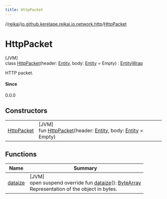 ```yaml
---
title: HttpPacket
---
```

//[reikai](../../../index.html)/[io.github.kerelape.reikai.io.network.http](../index.html)/[HttpPacket](index.html)



# HttpPacket



[JVM]\
class [HttpPacket](index.html)(header: [Entity](../../io.github.kerelape.reikai.core/-entity/index.html), body: [Entity](../../io.github.kerelape.reikai.core/-entity/index.html) = Empty) : [EntityWrap](../../io.github.kerelape.reikai.core/-entity-wrap/index.html)

HTTP packet.



#### Since



0.0.0



## Constructors


| | |
|---|---|
| [HttpPacket](-http-packet.html) | [JVM]<br>fun [HttpPacket](-http-packet.html)(header: [Entity](../../io.github.kerelape.reikai.core/-entity/index.html), body: [Entity](../../io.github.kerelape.reikai.core/-entity/index.html) = Empty) |


## Functions


| Name | Summary |
|---|---|
| [dataize](../../io.github.kerelape.reikai.core/-entity/dataize.html) | [JVM]<br>open suspend override fun [dataize](../../io.github.kerelape.reikai.core/-entity/dataize.html)(): [ByteArray](https://kotlinlang.org/api/latest/jvm/stdlib/kotlin/-byte-array/index.html)<br>Representation of the object in bytes. |

